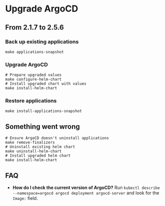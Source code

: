 # Upgrade ArgoCD

## From 2.1.7 to 2.5.6

### Back up existing applications

```shell
make applications-snapshot
```

### Upgrade ArgoCD

```shell
# Prepare upgraded values
make configure-helm-chart
# Install upgraded chart with values
make install-helm-chart
```

### Restore applications

```shell
make install-applications-snapshot
```

## Something went wrong

```shell
# Ensure ArgoCD doesn't uninstall applications
make remove-finalizers
# Uninstall existing helm chart
make uninstall-helm-chart
# Install upgraded helm chart
make install-helm-chart
```

## FAQ
- **How do I check the current version of ArgoCD?** Run `kubectl describe --namespace=argocd argocd deployment argocd-server`
    and look for the `Image:` field.

